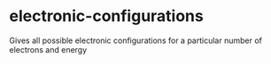 # electronic-configurations
Gives all possible electronic configurations for a particular number of electrons and energy

